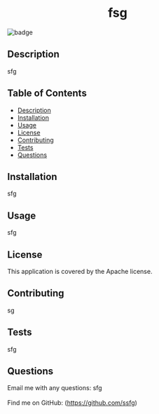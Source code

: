 
<h1 align="center">fsg</h1>
  
![badge](https://img.shields.io/badge/license-Apache-brightgreen)<br />
## Description
sfg
## Table of Contents
- [Description](#description)
- [Installation](#installation)
- [Usage](#usage)
- [License](#license)
- [Contributing](#contributing)
- [Tests](#tests)
- [Questions](#questions)
## Installation
sfg
## Usage
sfg
## License
This application is covered by the Apache license. 
## Contributing
sg
## Tests
sfg
## Questions
Email me with any questions: sfg<br /><br />
Find me on GitHub: (https://github.com/ssfg)<br />
<br />
    